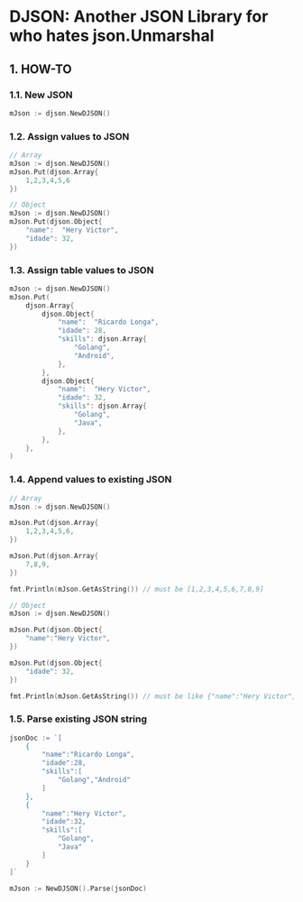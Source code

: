 # DJSON: Another JSON Library for who hates json.Unmarshal

## 1. HOW-TO

### 1.1. New JSON

```go
mJson := djson.NewDJSON()
```

### 1.2. Assign values to JSON

```go
// Array
mJson := djson.NewDJSON()
mJson.Put(djson.Array{
    1,2,3,4,5,6
})
```

```go
// Object
mJson := djson.NewDJSON()
mJson.Put(djson.Object{
    "name":  "Hery Victor",
    "idade": 32,
})
```

### 1.3. Assign table values to JSON
```go
mJson := djson.NewDJSON()
mJson.Put(
    djson.Array{
        djson.Object{
            "name":  "Ricardo Longa",
            "idade": 28,
            "skills": djson.Array{
                "Golang",
                "Android",
            },
        },
        djson.Object{
            "name":  "Hery Victor",
            "idade": 32,
            "skills": djson.Array{
                "Golang",
                "Java",
            },
        },
    },
)
```

### 1.4. Append values to existing JSON

```go
// Array
mJson := djson.NewDJSON()

mJson.Put(djson.Array{
    1,2,3,4,5,6,
})

mJson.Put(djson.Array{
    7,8,9,
})

fmt.Println(mJson.GetAsString()) // must be [1,2,3,4,5,6,7,8,9]
```

```go
// Object
mJson := djson.NewDJSON()

mJson.Put(djson.Object{
    "name":"Hery Victor",
})

mJson.Put(djson.Object{
    "idade": 32,
})

fmt.Println(mJson.GetAsString()) // must be like {"name":"Hery Victor","idade":55}
```

### 1.5. Parse existing JSON string

```go
jsonDoc := `[
    {
        "name":"Ricardo Longa",
        "idade":28,
        "skills":[
            "Golang","Android"
        ]
    },
    {
        "name":"Hery Victor",
        "idade":32,
        "skills":[
            "Golang",
            "Java"
        ]
    }
]`

mJson := NewDJSON().Parse(jsonDoc)
```

